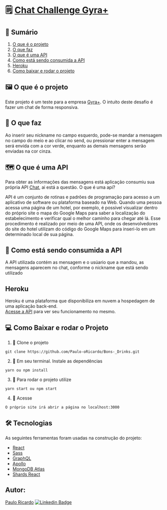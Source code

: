 # 🗒️ [Chat Challenge Gyra+](https://chat-challenge.netlify.app/)

## 📖 Sumário

1.  [O que é o projeto](https://github.com/Paulo-oRicardo/Chat-Challenge-Gyra##O-que-%c3%a9-o-projeto)
2.  [O que faz](https://github.com/Paulo-oRicardo/Chat-Challenge-Gyra##O-que-faz)
3.  [O que é uma API](https://github.com/Paulo-oRicardo/Chat-Challenge-Gyra##O-que-%c3%a9-uma-api)
4.  [Como está sendo consumida a API](https://github.com/Paulo-oRicardo/Chat-Challenge-Gyra##Como-est%c3%a1-sendo-consumida-a-API)
5.  [Heroku](https://github.com/Paulo-oRicardo/Chat-Challenge-Gyra##Heroku)
6.  [Como baixar e rodar o projeto](https://github.com/Paulo-oRicardo/Chat-Challenge-Gyra##Como-baixar-e-rodar-o-projeto)
</details>

## 🖼️ O que é o projeto
  Este projeto é um teste para a empresa [Gyra+](https://gyramais.com.br/). O intuito deste desafio é fazer um chat de forma responsiva. 
  
## 📔 O que faz
  Ao inserir seu nickname no campo esquerdo, pode-se mandar a mensagem no campo do meio e ao clicar no send, ou pressionar enter a mensagem será envida com a cor verde, enquanto as demais mensagens serão enviadas na cor cinza. 
   
## 🗺️ O que é uma API 
   Para obter as informações das mensagens está aplicação consumiu sua própria API [Chat](https://chat-challenge-gyra.herokuapp.com/), ai está a questão. O que é uma api?
   
   API é um conjunto de rotinas e padrões de programação para acesso a um aplicativo de software ou plataforma baseado na Web. Quando uma pessoa acessa uma página de um hotel, por exemplo, é possível visualizar dentro do próprio site o mapa do Google Maps para saber a localização do estabelecimento e verificar qual o melhor caminho para chegar até lá. Esse procedimento é realizado por meio de uma API, onde os desenvolvedores do site do hotel utilizam do código do Google Maps para inseri-lo em um determinado local de sua página.
   
## 🎲 Como está sendo consumida a API
   A API utilizada contém as mensagem e o usúario que a mandou, as mensagens aparecem no chat, conforme o nickname que está sendo utilizado 
   
## Heroku
  Heroku é uma plataforma que disponibiliza em nuvem a hospedagem de uma aplicação back-end.<br>
[Acesse a API](https://chat-challenge-gyra.herokuapp.com/) para ver seu funcionamento no mesmo.
   
## 💻 Como Baixar e rodar o Projeto
   1. 📌 Clone o projeto

```Shell
git clone https://github.com/Paulo-oRicardo/Bons-_Drinks.git
```

2. 📌 Em seu terminal. Instale as dependências

```Shell
yarn ou npm install
```

3. 📌 Para rodar o projeto utilize

```Shell
yarn start ou npm start
```

4. 📌 Acesse

```Shell
O próprio site irá abrir a página no localhost:3000
```

## 🛠 Tecnologias

As seguintes ferramentas foram usadas na construção do projeto:

- [React](https://pt-br.reactjs.org/)
- [Sass](https://sass-lang.com/)
- [GraphQL](https://graphql.org/)
- [Apollo](https://www.apollographql.com/docs/)
- [MongoDB Atlas](https://www.mongodb.com/cloud/atlas)
- [Shards React](https://designrevision.com/docs/shards-react/getting-started)

## Autor:	 	  
   [Paulo Ricardo](https://github.com/Paulo-oRicardo)     [![Linkedin Badge](https://img.shields.io/badge/-LinkedIn-blue?style=flat-square&logo=Linkedin&logoColor=white&link=https://www.linkedin.com/in/paulo-yokoyama/)](https://www.linkedin.com/in/paulo-yokoyama/)
